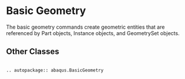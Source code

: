 # Basic Geometry

The basic geometry commands create geometric entities that are referenced by Part objects, Instance objects, and GeometrySet objects.

## Other Classes

```{eval-rst}

.. autopackage:: abaqus.BasicGeometry
```
